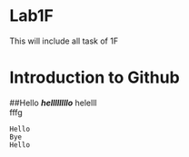 # Lab1F
This will include all task of 1F
# Introduction to Github
##Hello
_**hellllllllo**_
helelll\
fffg
```
Hello
Bye
Hello
```
